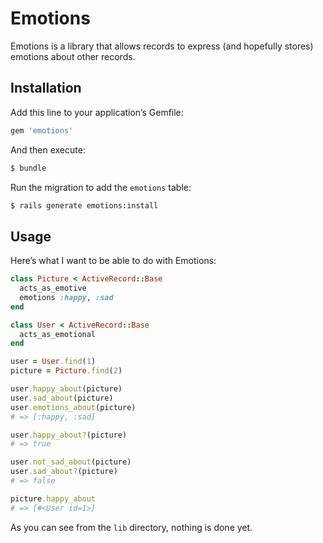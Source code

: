 # Emotions

Emotions is a library that allows records to express (and hopefully stores) emotions about other records.

## Installation

Add this line to your application’s Gemfile:

```ruby
gem 'emotions'
```

And then execute:

```bash
$ bundle
```

Run the migration to add the `emotions` table:

```bash
$ rails generate emotions:install
```

## Usage

Here’s what I want to be able to do with Emotions:

```ruby
class Picture < ActiveRecord::Base
  acts_as_emotive
  emotions :happy, :sad
end

class User < ActiveRecord::Base
  acts_as_emotional
end

user = User.find(1)
picture = Picture.find(2)

user.happy_about(picture)
user.sad_about(picture)
user.emotions_about(picture)
# => [:happy, :sad]

user.happy_about?(picture)
# => true

user.not_sad_about(picture)
user.sad_about?(picture)
# => false

picture.happy_about
# => [#<User id=1>]
```

As you can see from the `lib` directory, nothing is done yet.
